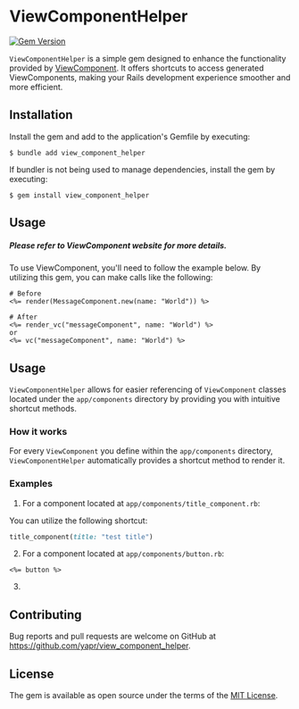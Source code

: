 # ViewComponentHelper
[![Gem Version](https://badge.fury.io/rb/view_component_helper.svg)](https://badge.fury.io/rb/view_component_helper)

`ViewComponentHelper` is a simple gem designed to enhance the functionality provided by [ViewComponent](https://github.com/ViewComponent/view_component). It offers shortcuts to access generated ViewComponents, making your Rails development experience smoother and more efficient.


## Installation

Install the gem and add to the application's Gemfile by executing:

    $ bundle add view_component_helper

If bundler is not being used to manage dependencies, install the gem by executing:

    $ gem install view_component_helper

## Usage

##### Please refer to ViewComponent website for more details.

To use ViewComponent, you'll need to follow the example below. By utilizing this gem, you can make calls like the following:

```
# Before
<%= render(MessageComponent.new(name: "World")) %>

# After
<%= render_vc("messageComponent", name: "World") %>
or
<%= vc("messageComponent", name: "World") %>
```

## Usage

`ViewComponentHelper` allows for easier referencing of `ViewComponent` classes located under the `app/components` directory by providing you with intuitive shortcut methods.

### How it works
For every `ViewComponent` you define within the `app/components` directory, `ViewComponentHelper` automatically provides a shortcut method to render it.

### Examples

1. For a component located at `app/components/title_component.rb`:

You can utilize the following shortcut:
```ruby
title_component(title: "test title")
```

2. For a component located at `app/components/button.rb`:

```erb
<%= button %>
```

3.

## Contributing

Bug reports and pull requests are welcome on GitHub at https://github.com/yapr/view_component_helper.

## License

The gem is available as open source under the terms of the [MIT License](https://opensource.org/licenses/MIT).
